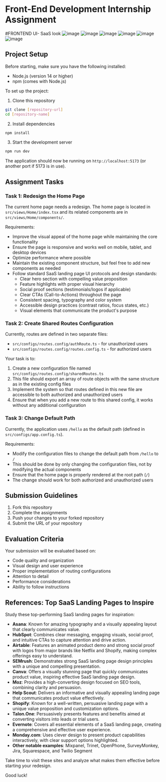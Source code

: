 # Front-End Development Internship Assignment

#FRONTEND UI- SaaS look
![image](https://github.com/user-attachments/assets/2bdb56d4-518b-4c2c-ac55-3c3effde3875)
![image](https://github.com/user-attachments/assets/f220d54d-27e1-4001-b0d9-4fc918abc7c5)
![image](https://github.com/user-attachments/assets/38f37957-fbfc-43bf-ad8d-441d9e76c402)
![image](https://github.com/user-attachments/assets/5fa80bc2-6e06-48a6-8b6f-157c640da2fa)
![image](https://github.com/user-attachments/assets/be4de9c0-1ef8-43bc-952b-69cbda60566b)
![image](https://github.com/user-attachments/assets/c746652f-c84d-490c-b739-ca5483356c0c)



## Project Setup

Before starting, make sure you have the following installed:
- Node.js (version 14 or higher)
- npm (comes with Node.js)

To set up the project:

1. Clone this repository
```bash
git clone [repository-url]
cd [repository-name]
```

2. Install dependencies
```bash
npm install
```

3. Start the development server
```bash
npm run dev
```

The application should now be running on `http://localhost:5173` (or another port if 5173 is in use).

## Assignment Tasks

### Task 1: Redesign the Home Page

The current home page needs a redesign. The home page is located in `src/views/Home/index.tsx` and its related components are in `src/views/Home/components/`.

Requirements:
- Improve the visual appeal of the home page while maintaining the core functionality
- Ensure the page is responsive and works well on mobile, tablet, and desktop devices
- Optimize performance where possible
- Maintain the existing component structure, but feel free to add new components as needed
- Follow standard SaaS landing page UI protocols and design standards:
  - Clear hero section with compelling value proposition
  - Feature highlights with proper visual hierarchy
  - Social proof sections (testimonials/logos if applicable)
  - Clear CTAs (Call-to-Actions) throughout the page
  - Consistent spacing, typography and color system
  - Accessible design practices (contrast ratios, focus states, etc.)
  - Visual elements that communicate the product's purpose

### Task 2: Create Shared Routes Configuration

Currently, routes are defined in two separate files:
- `src/configs/routes.config/authRoute.ts` - for unauthorized users
- `src/configs/routes.config/routes.config.ts` - for authorized users

Your task is to:

1. Create a new configuration file named `src/configs/routes.config/sharedRoutes.ts`
2. This file should export an array of route objects with the same structure as in the existing config files
3. Implement the system so that routes defined in this new file are accessible to both authorized and unauthorized users
4. Ensure that when you add a new route to this shared config, it works without any additional configuration

### Task 3: Change Default Path

Currently, the application uses `/hello` as the default path (defined in `src/configs/app.config.ts`).

Requirements:
- Modify the configuration files to change the default path from `/hello` to `/`
- This should be done by only changing the configuration files, not by modifying the actual components
- Ensure that the home page is properly rendered at the root path (`/`)
- The change should work for both authorized and unauthorized users

## Submission Guidelines

1. Fork this repository
2. Complete the assignments
3. Push your changes to your forked repository
4. Submit the URL of your repository

## Evaluation Criteria

Your submission will be evaluated based on:
- Code quality and organization
- Visual design and user experience
- Proper implementation of routing configurations
- Attention to detail
- Performance considerations
- Ability to follow instructions

## References: Top SaaS Landing Pages to Inspire

Study these top-performing SaaS landing pages for inspiration:

- **Asana**: Known for amazing typography and a visually appealing layout that clearly communicates value.
- **HubSpot**: Combines clear messaging, engaging visuals, social proof, and intuitive CTAs to capture attention and drive action.
- **Airtable**: Features an animated product demo and strong social proof with logos from major brands like Netflix and Shopify, making complex offerings easy to understand.
- **SEMrush**: Demonstrates strong SaaS landing page design principles with a unique and compelling presentation.
- **Canva**: Offers a visually stunning page that quickly communicates product value, inspiring effective SaaS landing page design.
- **Moz**: Provides a high-converting design focused on SEO tools, combining clarity and persuasion.
- **Help Scout**: Delivers an informative and visually appealing landing page that communicates product value effectively.
- **Shopify**: Known for a well-written, persuasive landing page with a unique value proposition and customization options.
- **Talon.One**: Persuasively presents features and benefits aimed at converting visitors into leads or trial users.
- **Evernote**: Covers all essential elements of a SaaS landing page, creating a comprehensive and effective user experience.
- **Monday.com**: Uses clever design to present product capabilities interactively, with clear support options highlighted.
- **Other notable examples**: Mixpanel, Trinet, OpenPhone, SurveyMonkey, Jira, Squarespace, and Twilio Segment

Take time to visit these sites and analyze what makes them effective before starting your redesign.

Good luck!
